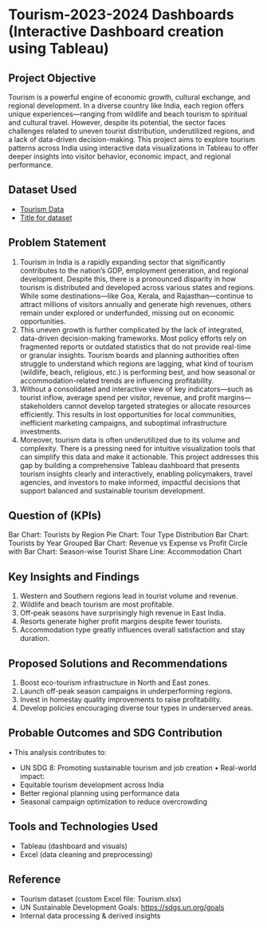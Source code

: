 # Tourism-2023-2024 Dashboards (Interactive Dashboard creation using Tableau)
## Project Objective
Tourism is a powerful engine of economic growth, cultural exchange, and regional development. In a diverse country like India, each region offers unique experiences—ranging from wildlife and beach tourism to spiritual and cultural travel. However, despite its potential, the sector faces challenges related to uneven tourist distribution, underutilized regions, and a lack of data-driven decision-making. This project aims to explore tourism patterns across India using interactive data visualizations in Tableau to offer deeper insights into visitor behavior, economic impact, and regional performance.

## Dataset Used
- <a href= "https://github.com/patelkrishna2025/Tourism-2023-2024/blob/b5e16aef1c7afd85aecf524f6ebcb0cb72a8c9fd/Tourism.xlsx"> Tourism Data</a>
- <a href= "https://github.com/patelkrishna2025/Tourism-2023-2024/blob/3f7eb3fef980e41d25b29f25e0adb2891b2ac17f/Tourism%20Summary.xlsx"> Title for dataset</a>

## Problem Statement
1. Tourism in India is a rapidly expanding sector that significantly contributes to the nation’s GDP, employment generation, and regional development. Despite this, there is a pronounced disparity in how tourism is distributed and developed across various states and regions. While some destinations—like Goa, Kerala, and Rajasthan—continue to attract millions of visitors annually and generate high revenues, others remain under explored or underfunded, missing out on economic opportunities.
2. This uneven growth is further complicated by the lack of integrated, data-driven decision-making frameworks. Most policy efforts rely on fragmented reports or outdated statistics that do not provide real-time or granular insights. Tourism boards and planning authorities often struggle to understand which regions are lagging, what kind of tourism (wildlife, beach, religious, etc.) is performing best, and how seasonal or accommodation-related trends are influencing profitability.
3. Without a consolidated and interactive view of key indicators—such as tourist inflow, average spend per visitor, revenue, and profit margins—stakeholders cannot develop targeted strategies or allocate resources efficiently. This results in lost opportunities for local communities, inefficient marketing campaigns, and suboptimal infrastructure investments.
4. Moreover, tourism data is often underutilized due to its volume and complexity. There is a pressing need for intuitive visualization tools that can simplify this data and make it actionable. This project addresses this gap by building a comprehensive Tableau dashboard that presents tourism insights clearly and interactively, enabling policymakers, travel agencies, and investors to make informed, impactful decisions that support balanced and sustainable tourism development.

## Question of (KPIs)
Bar Chart: Tourists by Region
Pie Chart: Tour Type Distribution
Bar Chart: Tourists by Year
Grouped Bar Chart: Revenue vs Expense vs Profit
Circle with Bar Chart: Season-wise Tourist Share
Line: Accommodation Chart

## Key Insights and Findings
1. Western and Southern regions lead in tourist volume and revenue.
2. Wildlife and beach tourism are most profitable.
3. Off-peak seasons have surprisingly high revenue in East India.
4. Resorts generate higher profit margins despite fewer tourists.
5. Accommodation type greatly influences overall satisfaction and stay duration.

## Proposed Solutions and Recommendations
1. Boost eco-tourism infrastructure in North and East zones.
2. Launch off-peak season campaigns in underperforming regions.
3. Invest in homestay quality improvements to raise profitability.
4. Develop policies encouraging diverse tour types in underserved areas.

## Probable Outcomes and SDG Contribution
• This analysis contributes to:
- UN SDG 8: Promoting sustainable tourism and job creation
• Real-world impact:
- Equitable tourism development across India
- Better regional planning using performance data
- Seasonal campaign optimization to reduce overcrowding

## Tools and Technologies Used
- Tableau (dashboard and visuals)
- Excel (data cleaning and preprocessing)

## Reference
- Tourism dataset (custom Excel file: Tourism.xlsx)
- UN Sustainable Development Goals: https://sdgs.un.org/goals
- Internal data processing & derived insights
